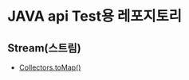 # JAVA api Test용 레포지토리

## Stream(스트림)
- [Collectors.toMap()](https://github.com/sihyung92/javaApiTest/blob/master/src/test/java/stream/CollectorTest.java)
